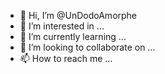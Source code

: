 - 👋 Hi, I’m @UnDodoAmorphe
- 👀 I’m interested in ...
- 🌱 I’m currently learning ...
- 💞️ I’m looking to collaborate on ...
- 📫 How to reach me ...

<!---
UnDodoAmorphe/UnDodoAmorphe is a ✨ special ✨ repository because its `README.md` (this file) appears on your GitHub profile.
You can click the Preview link to take a look at your changes.
--->
